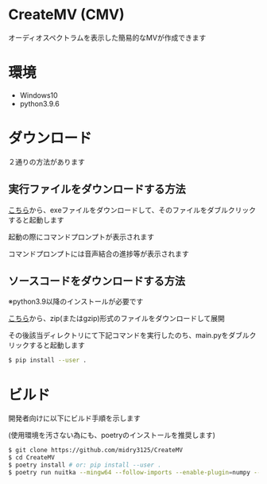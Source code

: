 # CreateMV  (CMV)
オーディオスペクトラムを表示した簡易的なMVが作成できます

# 環境
- Windows10
- python3.9.6

# ダウンロード
２通りの方法があります

## 実行ファイルをダウンロードする方法
[こちら](https://github.com/midry3125/CreateMV/releases/latest)から、exeファイルをダウンロードして、そのファイルをダブルクリックすると起動します

起動の際にコマンドプロンプトが表示されます

コマンドプロンプトには音声結合の進捗等が表示されます

## ソースコードをダウンロードする方法
※python3.9以降のインストールが必要です

[こちら](https://github.com/midry3125/CreateMV/releases/latest)から、zip(またはgzip)形式のファイルをダウンロードして展開

その後該当ディレクトリにて下記コマンドを実行したのち、main.pyをダブルクリックすると起動します

```bash
$ pip install --user .
```

# ビルド
開発者向けに以下にビルド手順を示します

(使用環境を汚さない為にも、poetryのインストールを推奨します)

```bash
$ git clone https://github.com/midry3125/CreateMV
$ cd CreateMV
$ poetry install # or: pip install --user .
$ poetry run nuitka --mingw64 --follow-imports --enable-plugin=numpy --onefile -o CreateMV.exe ./createmv/main.py # pipを使用してインストールした場合、先頭のpoetry runは不要です
```
